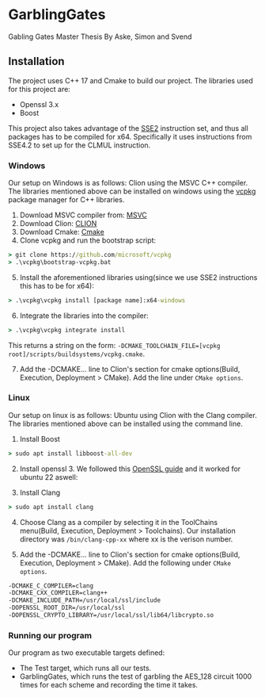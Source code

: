 # GarblingGates
Gabling Gates Master Thesis
By Aske, Simon and Svend

## Installation
The project uses C++ 17 and Cmake to build our project. The libraries used for this project are:
- Openssl 3.x
- Boost

This project also takes advantage of the [SSE2](https://en.wikipedia.org/wiki/SSE2) instruction set, and thus all packages has to be compiled for x64. Specifically it uses instructions from SSE4.2 to set up for the CLMUL instruction.

### Windows
Our setup on Windows is as follows: Clion using the MSVC C++ compiler.
The libraries mentioned above can be installed on windows using the [vcpkg](https://vcpkg.io/en/) package manager for C++ libraries.
1. Download MSVC compiler from: [MSVC](https://visualstudio.microsoft.com/vs/features/cplusplus/)
2. Download Clion: [CLION](https://www.jetbrains.com/clion/)
3. Download Cmake: [Cmake](https://cmake.org/)
4. Clone vcpkg and run the bootstrap script:
```cmd
> git clone https://github.com/microsoft/vcpkg
> .\vcpkg\bootstrap-vcpkg.bat
```
5. Install the aforementioned libraries using(since we use SSE2 instructions this has to be for x64):
```cmd
> .\vcpkg\vcpkg install [package name]:x64-windows
```
6. Integrate the libraries into the compiler:
```cmd
> .\vcpkg\vcpkg integrate install
```
This returns a string on the form: `-DCMAKE_TOOLCHAIN_FILE=[vcpkg root]/scripts/buildsystems/vcpkg.cmake`.

7. Add the -DCMAKE... line to Clion's section for cmake options(Build, Execution, Deployment > CMake). Add the line under `CMake options`.

### Linux
Our setup on linux is as follows: Ubuntu using Clion with the Clang compiler.
The libraries mentioned above can be installed using the command line.
1. Install Boost
```cmd
> sudo apt install libboost-all-dev
```
2. Install openssl 3. We followed this [OpenSSL guide](https://nextgentips.com/2022/03/23/how-to-install-openssl-3-on-ubuntu-20-04/) and it worked for ubuntu 22 aswell:
   
3. Install Clang
```cmd
> sudo apt install clang
```
4. Choose Clang as a compiler by selecting it in the ToolChains menu(Build, Execution, Deployment > Toolchains). Our installation directory was `/bin/clang-cpp-xx` where xx is the verison number.

5. Add the -DCMAKE... line to Clion's section for cmake options(Build, Execution, Deployment > CMake). Add the following under `CMake options`.
```cmd
-DCMAKE_C_COMPILER=clang
-DCMAKE_CXX_COMPILER=clang++
-DCMAKE_INCLUDE_PATH=/usr/local/ssl/include
-DOPENSSL_ROOT_DIR=/usr/local/ssl
-DOPENSSL_CRYPTO_LIBRARY=/usr/local/ssl/lib64/libcrypto.so
```
### Running our program
Our program as two executable targets defined:
- The Test target, which runs all our tests.
- GarblingGates, which runs the test of garbling the AES_128 circuit 1000 times for each scheme and recording the time it takes.
